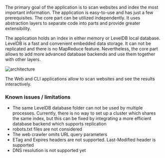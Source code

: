 The primary goal of the application is to scan websites and index the most important information. The application is easy-to-use and has just a few prerequisites. The core part can be utilized independently. It uses abstraction layers to separate code into parts and provide greater extensibility.

The application holds an index in either memory or LevelDB local database. LevelDB is a fast and convenient embedded data storage. It can not be replicated and there is no MapReduce feature. Nevertheless, the core part allows to add more advanced database backends and use them together with other layers.

![architecture](diagram.png)

The Web and CLI applications allow to scan websites and see the results interactively.

### Known issues / limitations
 * The same LevelDB database folder can not be used by multiple processes. Currently, there is no way to set up a cluster which shares the same index, but this can be fixed by integrating a more efficient database backend which supports replication
 * robots.txt files are not considered
 * The web crawler omits URL query parameters
 * ETag and Expires headers are not supported. Last-Modified header is supported
 * DNS resolution is not supported yet
